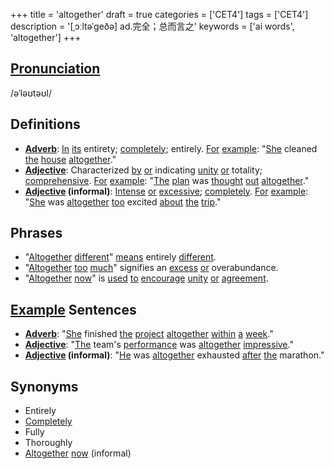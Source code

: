 +++
title = 'altogether'
draft = true
categories = ['CET4']
tags = ['CET4']
description = '[ˌɔːltəˈgeðə] ad.完全；总而言之'
keywords = ['ai words', 'altogether']
+++

## [Pronunciation](/post/pronunciation/)
/əˈləʊtəʊl/

## Definitions
- **[Adverb](/post/adverb/)**: [In](/post/in/) [its](/post/its/) entirety; [completely](/post/completely/); entirely. [For](/post/for/) [example](/post/example/): "[She](/post/she/) cleaned [the](/post/the/) [house](/post/house/) [altogether](/post/altogether/)."
- **[Adjective](/post/adjective/)**: Characterized [by](/post/by/) [or](/post/or/) indicating [unity](/post/unity/) [or](/post/or/) totality; [comprehensive](/post/comprehensive/). [For](/post/for/) [example](/post/example/): "[The](/post/the/) [plan](/post/plan/) was [thought](/post/thought/) [out](/post/out/) [altogether](/post/altogether/)."
- **[Adjective](/post/adjective/) (informal)**: [Intense](/post/intense/) [or](/post/or/) [excessive](/post/excessive/); [completely](/post/completely/). [For](/post/for/) [example](/post/example/): "[She](/post/she/) was [altogether](/post/altogether/) [too](/post/too/) excited [about](/post/about/) [the](/post/the/) [trip](/post/trip/)."

## Phrases
- "[Altogether](/post/altogether/) [different](/post/different/)" [means](/post/means/) entirely [different](/post/different/).
- "[Altogether](/post/altogether/) [too](/post/too/) [much](/post/much/)" signifies an [excess](/post/excess/) [or](/post/or/) overabundance.
- "[Altogether](/post/altogether/) [now](/post/now/)" is [used](/post/used/) [to](/post/to/) [encourage](/post/encourage/) [unity](/post/unity/) [or](/post/or/) [agreement](/post/agreement/).

## [Example](/post/example/) Sentences
- **[Adverb](/post/adverb/)**: "[She](/post/she/) finished [the](/post/the/) [project](/post/project/) [altogether](/post/altogether/) [within](/post/within/) [a](/post/a/) [week](/post/week/)."
- **[Adjective](/post/adjective/)**: "[The](/post/the/) team's [performance](/post/performance/) was [altogether](/post/altogether/) [impressive](/post/impressive/)."
- **[Adjective](/post/adjective/) (informal)**: "[He](/post/he/) was [altogether](/post/altogether/) exhausted [after](/post/after/) [the](/post/the/) marathon."

## Synonyms
- Entirely
- [Completely](/post/completely/)
- Fully
- Thoroughly
- [Altogether](/post/altogether/) [now](/post/now/) (informal)
